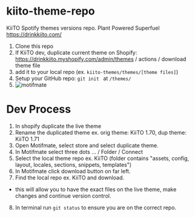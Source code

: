 # kiito-theme-repo

KiiTO Spotify themes versions repo.
Plant Powered Superfuel https://drinkkiito.com/

1) Clone this repo
2) If KiiTO dev, duplicate current theme on Shopify: https://drinkkiito.myshopify.com/admin/themes / actions / download theme file
3) add it to your local repo (ex. ```kiito-themes/themes/[theme files]```)
4) Setup your GitHub repo: ```git init ``` at ```/themes/```
5) ![motifmate](https://i.ibb.co/HngWHhs/connect-motifmate-to-local-repo.png)

# Dev Process

1) In shopify duplicate the live theme
2) Rename the duplicated theme ex. orig theme: KiiTO 1.70, dup theme: KiiTO 1.71
3) Open Motifmate, select store and select duplicate theme.
4) In Motifmate select three dots ... / Folder / Connect
5) Select the local theme repo ex. KiiTO (folder contains "assets, config, layout, locales, sections, snippets, templates")
6) In Motifmate click download button on far left.
7) Find the local repo ex. KiiTO and download.
- this will allow you to have the exact files on the live theme, make changes and continue version control.
8) In terminal run `git status` to ensure you are on the correct repo.